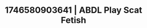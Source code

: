 ---
categories:
- Skin worship
- AI-generated
- Intimate moaning
- Morning seduction
- Softcore vibes
- ASMR
- Cosplay
- 3D erotic games
image: /assets/images/1746580903641.jpg
layout: post
seo:
  description: Featured content with sensual ABDL Play, Scat Fetish. HD images available.
  keywords: ABDL Play, Scat Fetish
  og_image: /assets/images/1746580903641.jpg
  schema_type: VisualArtwork
tags:
- ABDL Play
- '#1746580903641'
- Scat Fetish
title: 1746580903641 | ABDL Play Scat Fetish
---